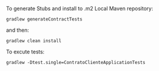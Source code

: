 To generate Stubs and install to .m2 Local Maven repository:

```
gradlew generateContractTests
```

and then:

```
gradlew clean install
```


To excute tests:

```
gradlew -Dtest.single=ContratoClienteApplicationTests
``` 

